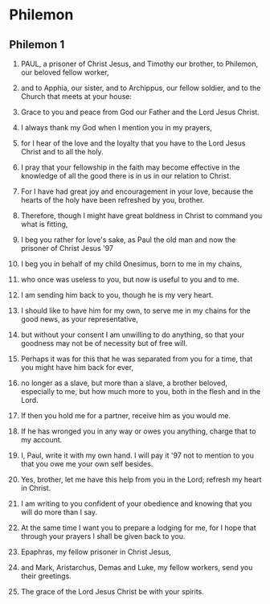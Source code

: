 # Philemon

## Philemon 1

1. PAUL, a prisoner of Christ Jesus, and Timothy our brother, to Philemon, our beloved fellow worker,

2. and to Apphia, our sister, and to Archippus, our fellow soldier, and to the Church that meets at your house:

3. Grace to you and peace from God our Father and the Lord Jesus Christ.

4. I always thank my God when I mention you in my prayers,

5. for I hear of the love and the loyalty that you have to the Lord Jesus Christ and to all the holy.

6. I pray that your fellowship in the faith may become effective in the knowledge of all the good there is in us in our relation to Christ.

7. For I have had great joy and encouragement in your love, because the hearts of the holy have been refreshed by you, brother.

8. Therefore, though I might have great boldness in Christ to command you what is fitting,

9. I beg you rather for love's sake, as Paul the old man and now the prisoner of Christ Jesus \'97

10. I beg you in behalf of my child Onesimus, born to me in my chains,

11. who once was useless to you, but now is useful to you and to me.

12. I am sending him back to you, though he is my very heart.

13. I should like to have him for my own, to serve me in my chains for the good news, as your representative,

14. but without your consent I am unwilling to do anything, so that your goodness may not be of necessity but of free will.

15. Perhaps it was for this that he was separated from you for a time, that you might have him back for ever,

16. no longer as a slave, but more than a slave, a brother beloved, especially to me, but how much more to you, both in the flesh and in the Lord.

17. If then you hold me for a partner, receive him as you would me.

18. If he has wronged you in any way or owes you anything, charge that to my account.

19. I, Paul, write it with my own hand. I will pay it \'97 not to mention to you that you owe me your own self besides.

20. Yes, brother, let me have this help from you in the Lord; refresh my heart in Christ.

21. I am writing to you confident of your obedience and knowing that you will do more than I say.

22. At the same time I want you to prepare a lodging for me, for I hope that through your prayers I shall be given back to you.

23. Epaphras, my fellow prisoner in Christ Jesus,

24. and Mark, Aristarchus, Demas and Luke, my fellow workers, send you their greetings.

25. The grace of the Lord Jesus Christ be with your spirits.

